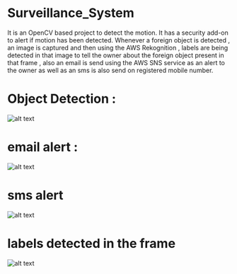 # Surveillance_System

It is an OpenCV based project to detect the motion. It has a security add-on to alert if motion has been detected. Whenever a foreign object is detected , an image is captured and then using the AWS Rekognition , labels are being detected in that image to tell the owner about the foreign object present in that frame , also an email is send using the AWS SNS service as an alert to the owner as well as an sms is also send on registered mobile number.

# Object Detection :

![alt text](https://github.com/Mausam-Sharma/surveillance_system_by_object_detection-/blob/master/p2.JPG)

# email alert :

![alt text](https://github.com/Mausam-Sharma/surveillance_system_by_object_detection-/blob/master/p1.JPG)

# sms alert

![alt text](https://github.com/Mausam-Sharma/surveillance_system_by_object_detection-/blob/master/p3.JPG)

# labels detected in the frame

![alt text](https://github.com/Mausam-Sharma/surveillance_system_by_object_detection-/blob/master/p4.JPG)
